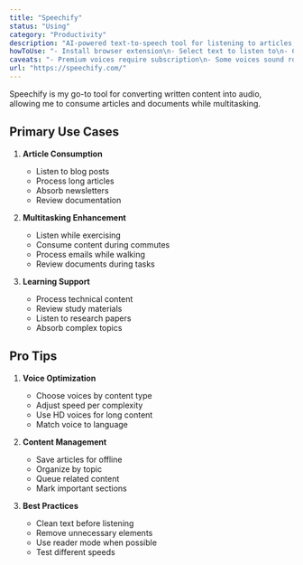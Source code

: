 ```yaml
---
title: "Speechify"
status: "Using"
category: "Productivity"
description: "AI-powered text-to-speech tool for listening to articles, documents, and written content with natural-sounding voices"
howToUse: "- Install browser extension\n- Select text to listen to\n- Choose voice and speed\n- Listen on mobile or desktop\n- Save articles for later"
caveats: "- Premium voices require subscription\n- Some voices sound robotic\n- OCR accuracy varies\n- Limited offline support"
url: "https://speechify.com/"
---
```


Speechify is my go-to tool for converting written content into audio, allowing me to consume articles and documents while multitasking.

## Primary Use Cases

1. **Article Consumption**
   - Listen to blog posts
   - Process long articles
   - Absorb newsletters
   - Review documentation

2. **Multitasking Enhancement**
   - Listen while exercising
   - Consume content during commutes
   - Process emails while walking
   - Review documents during tasks

3. **Learning Support**
   - Process technical content
   - Review study materials
   - Listen to research papers
   - Absorb complex topics

## Pro Tips

1. **Voice Optimization**
   - Choose voices by content type
   - Adjust speed per complexity
   - Use HD voices for long content
   - Match voice to language

2. **Content Management**
   - Save articles for offline
   - Organize by topic
   - Queue related content
   - Mark important sections

3. **Best Practices**
   - Clean text before listening
   - Remove unnecessary elements
   - Use reader mode when possible
   - Test different speeds 